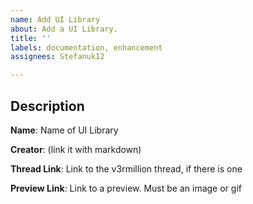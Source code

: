 ```yaml
---
name: Add UI Library
about: Add a UI Library.
title: ''
labels: documentation, enhancement
assignees: Stefanuk12

---
```


## Description
**Name**: Name of UI Library

**Creator**: (link it with markdown)

**Thread Link**: Link to the v3rmillion thread, if there is one

**Preview Link**: Link to a preview. Must be an image or gif
